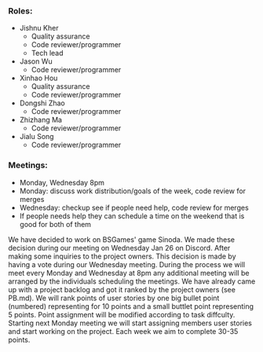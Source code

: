 ### Roles: 
- Jishnu Kher
    - Quality assurance
    - Code reviewer/programmer 
    - Tech lead 
- Jason Wu
    - Code reviewer/programmer 
- Xinhao Hou
    - Quality assurance 
    - Code reviewer/programmer 
- Dongshi Zhao
    - Code reviewer/programmer 
- Zhizhang Ma
    - Code reviewer/programmer
- Jialu Song
    - Code reviewer/programmer 	

### Meetings:
- Monday, Wednesday 8pm 
- Monday: discuss work distribution/goals of the week, code review for merges 
- Wednesday: checkup see if people need help, code review for merges 
- If people needs help they can schedule a time on the weekend that is good for both of them 

We  have decided to work on BSGames' game Sinoda. We made these decision during our meeting on Wednesday Jan 26 on Discord. After making some inquiries to the project owners. This decision is made by having a vote during our Wednesday meeting. During the process we will meet every Monday and Wednesday at 8pm any additional meeting will be arranged by the individuals scheduling the meetings. We have already came up with a project backlog and got it ranked by the project owners (see PB.md). We will rank points of user stories by one big bullet point (numbered) representing for 10 points and a small buttlet point representing 5 points. Point assignment will be modified according to task diffculty. Starting next Monday meeting we will start assigning members user stories and start working on the project. Each week we aim to complete 30-35 points.